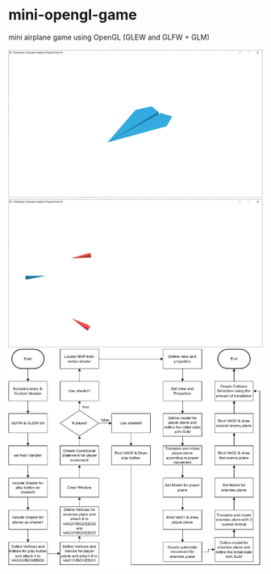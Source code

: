 # mini-opengl-game
 mini airplane game using OpenGL (GLEW and GLFW + GLM)
<br>
<br>
![paperPlaneObject](paperPlane2.png?raw=true)
![gamePreview](paperPlane1.png?raw=true)
![flowchart](paperplaneOpenGL.jpg?raw=true)


